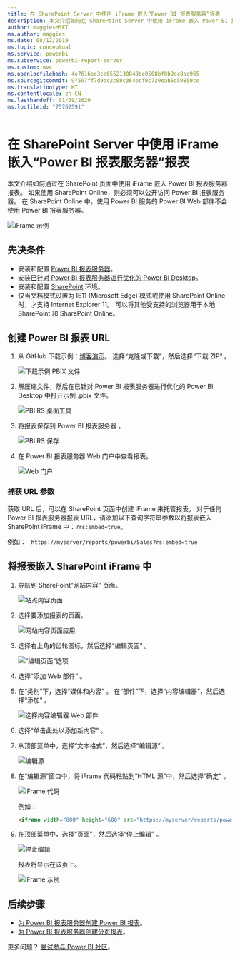 ```yaml
---
title: 在 SharePoint Server 中使用 iFrame 嵌入“Power BI 报表服务器”报表
description: 本文介绍如何在 SharePoint Server 中使用 iFrame 嵌入 Power BI 报表服务器报表
author: maggiesMSFT
ms.author: maggies
ms.date: 08/12/2019
ms.topic: conceptual
ms.service: powerbi
ms.subservice: powerbi-report-server
ms.custom: mvc
ms.openlocfilehash: 4e7616ec3ce6552130848bc0508bf8b9ac8ac965
ms.sourcegitcommit: 97597ff7d9ac2c08c364ecf0c729eab5d59850ce
ms.translationtype: HT
ms.contentlocale: zh-CN
ms.lasthandoff: 01/09/2020
ms.locfileid: "75762591"
---
```

# <a name="embed-a-power-bi-report-server-report-using-an-iframe-in-sharepoint-server"></a>在 SharePoint Server 中使用 iFrame 嵌入“Power BI 报表服务器”报表

本文介绍如何通过在 SharePoint 页面中使用 iFrame 嵌入 Power BI 报表服务器报表。 如果使用 SharePoint Online，则必须可以公开访问 Power BI 报表服务器。 在 SharePoint Online 中，使用 Power BI 服务的 Power BI Web 部件不会使用 Power BI 报表服务器。  

![iFrame 示例](media/quickstart-embed/quickstart_embed_01.png)

## <a name="prerequisites"></a>先决条件
* 安装和配置 [Power BI 报表服务器](https://powerbi.microsoft.com/report-server/)。
* 安装[已针对 Power BI 报表服务器进行优化的 Power BI Desktop](install-powerbi-desktop.md)。
* 安装和配置 [SharePoint](https://docs.microsoft.com/sharepoint/install/install) 环境。
* 仅当文档模式设置为 IE11 (Microsoft Edge) 模式或使用 SharePoint Online 时，才支持 Internet Explorer 11。 可以将其他受支持的浏览器用于本地 SharePoint 和 SharePoint Online。

## <a name="create-the-power-bi-report-url"></a>创建 Power BI 报表 URL

1. 从 GitHub 下载示例：[博客演示](https://github.com/Microsoft/powerbi-desktop-samples)。 选择“克隆或下载”，然后选择“下载 ZIP”   。

    ![下载示例 PBIX 文件](media/quickstart-embed/quickstart_embed_14.png)

2. 解压缩文件，然后在已针对 Power BI 报表服务器进行优化的 Power BI Desktop 中打开示例 .pbix 文件。

    ![PBI RS 桌面工具](media/quickstart-embed/quickstart_embed_02.png)

3. 将报表保存到 Power BI 报表服务器  。 

    ![PBI RS 保存](media/quickstart-embed/quickstart_embed_03.png)

4. 在 Power BI 报表服务器 Web 门户中查看报表。

    ![Web 门户](media/quickstart-embed/quickstart_embed_04.png)

### <a name="capture-the-url-parameter"></a>捕获 URL 参数

获取 URL 后，可以在 SharePoint 页面中创建 iFrame 来托管报表。 对于任何 Power BI 报表服务器报表 URL，请添加以下查询字符串参数以将报表嵌入 SharePoint iFrame 中：`?rs:embed=true`。

   例如：
    ``` 
    https://myserver/reports/powerbi/Sales?rs:embed=true
    ```
## <a name="embed-the-report-in-a-sharepoint-iframe"></a>将报表嵌入 SharePoint iFrame 中

1. 导航到 SharePoint“网站内容”  页面。

    ![站点内容页面](media/quickstart-embed/quickstart_embed_05.png)

2. 选择要添加报表的页面。

    ![网站内容页面应用](media/quickstart-embed/quickstart_embed_06.png)

3. 选择右上角的齿轮图标，然后选择“编辑页面”  。

    ![“编辑页面”选项](media/quickstart-embed/quickstart_embed_07.png)

4. 选择“添加 Web 部件”  。

5. 在“类别”下，选择“媒体和内容”   。 在“部件”下，选择“内容编辑器”，然后选择“添加”    。

    ![选择内容编辑器 Web 部件](media/quickstart-embed/quickstart_embed_09.png)

6. 选择“单击此处以添加新内容”  。

7. 从顶部菜单中，选择“文本格式”，然后选择“编辑源”   。

     ![编辑源](media/quickstart-embed/quickstart_embed_11.png)

8. 在“编辑源”窗口中，将 iFrame 代码粘贴到“HTML 源”中，然后选择“确定”    。

    ![iFrame 代码](media/quickstart-embed/quickstart_embed_12.png)

     例如：
     ```html
     <iframe width="800" height="600" src="https://myserver/reports/powerbi/Sales?rs:embed=true" frameborder="0" allowFullScreen="true"></iframe>
     ```

9. 在顶部菜单中，选择“页面”，然后选择“停止编辑”   。

    ![停止编辑](media/quickstart-embed/quickstart_embed_13.png)

    报表将显示在该页上。

    ![iFrame 示例](media/quickstart-embed/quickstart_embed_01.png)

## <a name="next-steps"></a>后续步骤

- [为 Power BI 报表服务器创建 Power BI 报表](quickstart-create-powerbi-report.md)。  
- [为 Power BI 报表服务器创建分页报表](quickstart-create-paginated-report.md)。  

更多问题？ [尝试参与 Power BI 社区](https://community.powerbi.com/)。 
